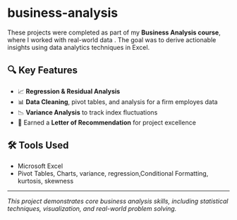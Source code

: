 # business-analysis

These projects were completed as part of my **Business Analysis course**, where I worked with real-world data . The goal was to derive actionable insights using data analytics techniques in Excel.

## 🔍 Key Features
- 📈 **Regression & Residual Analysis**   
- 📊 **Data Cleaning**, pivot tables, and analysis for a firm employes data   
- 📉 **Variance Analysis** to track index fluctuations   
- 🏅 Earned a **Letter of Recommendation** for project excellence  

## 🛠 Tools Used
- Microsoft Excel  
- Pivot Tables, Charts, variance, regression,Conditional Formatting, kurtosis, skewness
---

*This project demonstrates core business analysis skills, including statistical techniques, visualization, and real-world problem solving.*
